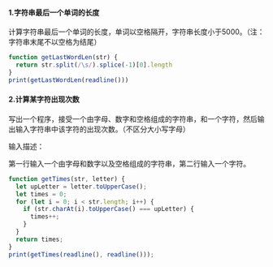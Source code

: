 #### 1.字符串最后一个单词的长度

计算字符串最后一个单词的长度，单词以空格隔开，字符串长度小于5000。（注：字符串末尾不以空格为结尾）

```javascript
function getLastWordLen(str) {
  return str.split(/\s/).splice(-1)[0].length
}
print(getLastWordLen(readline()))
```

#### 2.计算某字符出现次数

写出一个程序，接受一个由字母、数字和空格组成的字符串，和一个字符，然后输出输入字符串中该字符的出现次数。（不区分大小写字母）

输入描述：

第一行输入一个由字母和数字以及空格组成的字符串，第二行输入一个字符。

```javascript
function getTimes(str, letter) {
  let upLetter = letter.toUpperCase();
  let times = 0;
  for (let i = 0; i < str.length; i++) {
    if (str.charAt(i).toUpperCase() === upLetter) {
      times++;
    }
  }
  return times;
}
print(getTimes(readline(), readline()));
```

